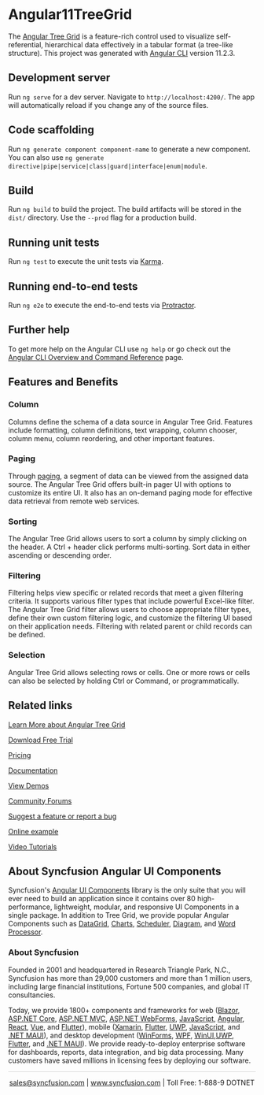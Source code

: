 # Angular11TreeGrid

The [Angular Tree Grid](https://www.syncfusion.com/angular-components/angular-tree-grid?utm_source=github&utm_medium=listing&utm_campaign=angular-tree-grid-github-samples) is a feature-rich control used to visualize self-referential, hierarchical data effectively in a tabular format (a tree-like structure). This project was generated with [Angular CLI](https://github.com/angular/angular-cli) version 11.2.3.

## Development server

Run `ng serve` for a dev server. Navigate to `http://localhost:4200/`. The app will automatically reload if you change any of the source files.

## Code scaffolding

Run `ng generate component component-name` to generate a new component. You can also use `ng generate directive|pipe|service|class|guard|interface|enum|module`.

## Build

Run `ng build` to build the project. The build artifacts will be stored in the `dist/` directory. Use the `--prod` flag for a production build.

## Running unit tests

Run `ng test` to execute the unit tests via [Karma](https://karma-runner.github.io).

## Running end-to-end tests

Run `ng e2e` to execute the end-to-end tests via [Protractor](http://www.protractortest.org/).

## Further help

To get more help on the Angular CLI use `ng help` or go check out the [Angular CLI Overview and Command Reference](https://angular.io/cli) page.

## Features and Benefits

### Column

Columns define the schema of a data source in Angular Tree Grid. Features include formatting, column definitions, text wrapping, column chooser, column menu, column reordering, and other important features.

### Paging

Through [paging](https://ej2.syncfusion.com/angular/documentation/treegrid/paging?utm_source=github&utm_medium=listing&utm_campaign=angular-tree-grid-github-samples), a segment of data can be viewed from the assigned data source. The Angular Tree Grid offers built-in pager UI with options to customize its entire UI. It also has an on-demand paging mode for effective data retrieval from remote web services.

### Sorting

The Angular Tree Grid allows users to sort a column by simply clicking on the header. A Ctrl + header click performs multi-sorting. Sort data in either ascending or descending order.

### Filtering

Filtering helps view specific or related records that meet a given filtering criteria. It supports various filter types that include powerful Excel-like filter. The Angular Tree Grid filter allows users to choose appropriate filter types, define their own custom filtering logic, and customize the filtering UI based on their application needs. Filtering with related parent or child records can be defined.

### Selection

Angular Tree Grid allows selecting rows or cells. One or more rows or cells can also be selected by holding Ctrl or Command, or programmatically.

## Related links
[Learn More about Angular Tree Grid](https://www.syncfusion.com/angular-components/angular-tree-grid?utm_source=github&utm_medium=listing&utm_campaign=angular-tree-grid-github-samples)

[Download Free Trial](https://www.syncfusion.com/downloads/angular?utm_source=github&utm_medium=listing&utm_campaign=angular-tree-grid-github-samples)

[Pricing](https://www.syncfusion.com/sales/teamlicense?utm_source=github&utm_medium=listing&utm_campaign=angular-tree-grid-github-samples)

[Documentation](https://ej2.syncfusion.com/angular/documentation/treegrid/getting-started?utm_source=github&utm_medium=listing&utm_campaign=angular-tree-grid-github-samples)

[View Demos](https://github.com/SyncfusionExamples/ej2-angular-11-tree-grid?utm_source=github&utm_medium=listing&utm_campaign=angular-tree-grid-github-samples)

[Community Forums](https://www.syncfusion.com/forums/angular-js2?utm_source=github&utm_medium=listing&utm_campaign=angular-tree-grid-github-samples)

[Suggest a feature or report a bug](https://www.syncfusion.com/feedback/angular?utm_source=github&utm_medium=listing&utm_campaign=angular-tree-grid-github-samples)

[Online example](https://ej2.syncfusion.com/angular/demos/#/bootstrap5/treegrid/default?utm_source=github&utm_medium=listing&utm_campaign=angular-tree-grid-github-samples)

[Video Tutorials](https://www.syncfusion.com/tutorial-videos/angular/tree-grid?utm_source=github&utm_medium=listing&utm_campaign=angular-tree-grid-github-samples)

## About Syncfusion Angular UI Components

Syncfusion's [Angular UI Components](https://www.syncfusion.com/angular-components?utm_source=github&utm_medium=listing&utm_campaign=angular-tree-grid-github-samples) library is the only suite that you will ever need to build an application since it contains over 80 high-performance, lightweight, modular, and responsive UI Components in a single package. In addition to Tree Grid, we provide popular Angular Components such as [DataGrid](https://www.syncfusion.com/angular-components/angular-grid?utm_source=github&utm_medium=listing&utm_campaign=angular-tree-grid-github-samples), [Charts](https://www.syncfusion.com/angular-ui-components/angular-charts?utm_source=github&utm_medium=listing&utm_campaign=angular-tree-grid-github-samples), [Scheduler](https://www.syncfusion.com/angular-components/angular-scheduler?utm_source=github&utm_medium=listing&utm_campaign=angular-tree-grid-github-samples), [Diagram](https://www.syncfusion.com/angular-components/angular-diagram?utm_source=github&utm_medium=listing&utm_campaign=angular-tree-grid-github-samples), and [Word Processor](https://www.syncfusion.com/angular-components/angular-word-processor?utm_source=github&utm_medium=listing&utm_campaign=angular-tree-grid-github-samples).

### About Syncfusion
Founded in 2001 and headquartered in Research Triangle Park, N.C., Syncfusion has more than 29,000 customers and more than 1 million users, including large financial institutions, Fortune 500 companies, and global IT consultancies.

Today, we provide 1800+ components and frameworks for web ([Blazor](https://www.syncfusion.com/blazor-components?utm_source=github&utm_medium=listing&utm_campaign=angular-tree-grid-github-samples), [ASP.NET Core](https://www.syncfusion.com/aspnet-core-ui-controls?utm_source=github&utm_medium=listing&utm_campaign=angular-tree-grid-github-samples), [ASP.NET MVC](https://www.syncfusion.com/aspnet-mvc-ui-controls?utm_source=github&utm_medium=listing&utm_campaign=angular-tree-grid-github-samples), [ASP.NET WebForms](https://www.syncfusion.com/jquery/aspnet-webforms-ui-controls?utm_source=github&utm_medium=listing&utm_campaign=angular-tree-grid-github-samples), [JavaScript](https://www.syncfusion.com/javascript-ui-controls?utm_source=github&utm_medium=listing&utm_campaign=angular-tree-grid-github-samples), [Angular](https://www.syncfusion.com/angular-components?utm_source=github&utm_medium=listing&utm_campaign=angular-tree-grid-github-samples), [React](https://www.syncfusion.com/react-components?utm_source=github&utm_medium=listing&utm_campaign=angular-tree-grid-github-samples), [Vue](https://www.syncfusion.com/vue-components?utm_source=github&utm_medium=listing&utm_campaign=angular-tree-grid-github-samples), and [Flutter](https://www.syncfusion.com/flutter-widgets?utm_source=github&utm_medium=listing&utm_campaign=angular-tree-grid-github-samples)), mobile ([Xamarin](https://www.syncfusion.com/xamarin-ui-controls?utm_source=github&utm_medium=listing&utm_campaign=angular-tree-grid-github-samples), [Flutter](https://www.syncfusion.com/flutter-widgets?utm_source=github&utm_medium=listing&utm_campaign=angular-tree-grid-github-samples), [UWP](https://www.syncfusion.com/uwp-ui-controls?utm_source=github&utm_medium=listing&utm_campaign=angular-tree-grid-github-samples), [JavaScript](https://www.syncfusion.com/javascript-ui-controls?utm_source=github&utm_medium=listing&utm_campaign=angular-tree-grid-github-samples), and [.NET MAUI](https://www.syncfusion.com/maui-controls?utm_source=github&utm_medium=listing&utm_campaign=angular-tree-grid-github-samples)), and desktop development ([WinForms](https://www.syncfusion.com/winforms-ui-controls?utm_source=github&utm_medium=listing&utm_campaign=angular-tree-grid-github-samples), [WPF](https://www.syncfusion.com/wpf-controls?utm_source=github&utm_medium=listing&utm_campaign=angular-tree-grid-github-samples), [WinUI](https://www.syncfusion.com/winui-controls?utm_source=github&utm_medium=listing&utm_campaign=angular-tree-grid-github-samples),[UWP](https://www.syncfusion.com/uwp-ui-controls?utm_source=github&utm_medium=listing&utm_campaign=angular-tree-grid-github-samples), [Flutter](https://www.syncfusion.com/flutter-widgets?utm_source=github&utm_medium=listing&utm_campaign=angular-tree-grid-github-samples), and [.NET MAUI](https://www.syncfusion.com/maui-controls?utm_source=github&utm_medium=listing&utm_campaign=angular-tree-grid-github-samples)). We provide ready-to-deploy enterprise software for dashboards, reports, data integration, and big data processing. Many customers have saved millions in licensing fees by deploying our software.

<hr style="height:0.3px;border:none;color:lightgrey;background-color:lightgrey;" />

<p align="center">
<a href="mailto:sales@syncfusion.com?Subject=Syncfusion Angular Tree Grid - GitHub" target="_top">sales@syncfusion.com</a> | <a href="https://www.syncfusion.com?utm_source=github&utm_medium=listing&utm_campaign=angular-tree-grid-github-samples">www.syncfusion.com</a> | Toll Free: 1-888-9 DOTNET <br>
</p>